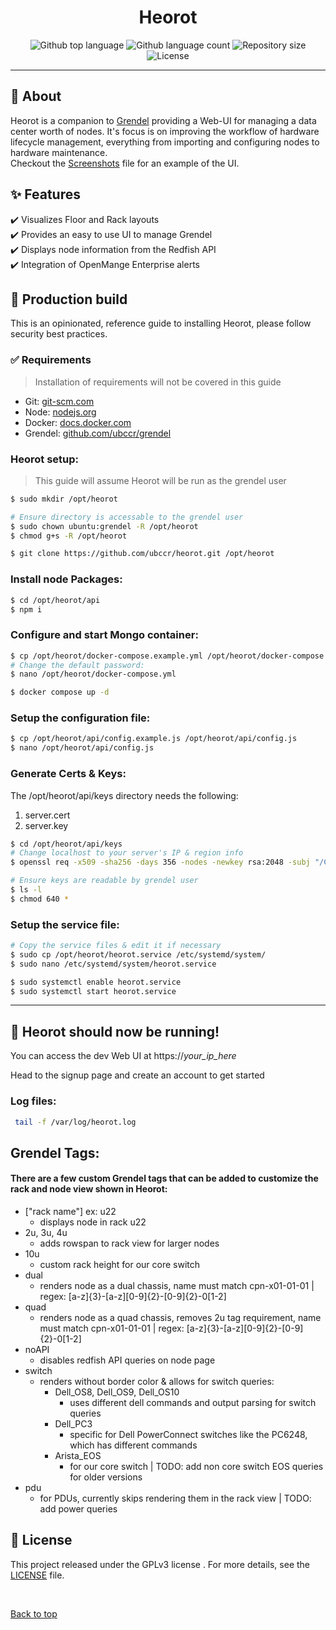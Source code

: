 <h1 align="center">Heorot</h1>

<div align="center">
  <img alt="Github top language" src="https://img.shields.io/github/languages/top/ubccr/heorot?color=1565c0">

  <img alt="Github language count" src="https://img.shields.io/github/languages/count/ubccr/heorot?color=1565c0">

  <img alt="Repository size" src="https://img.shields.io/github/repo-size/ubccr/heorot?color=1565c0">

  <img alt="License" src="https://img.shields.io/github/license/ubccr/heorot?color=1565c0">

  <!-- <img alt="Github issues" src="https://img.shields.io/github/issues/ubccr/heorot?color=1565c0" /> -->

  <!-- <img alt="Github forks" src="https://img.shields.io/github/forks/ubccr/heorot?color=1565c0" /> -->

  <!-- <img alt="Github stars" src="https://img.shields.io/github/stars/ubccr/heorot?color=1565c0" /> -->
</div>

<!-- Status  -->
<!-- <hr> -->
 <!-- <h2 align="center">
	🚧  Heorot is under construction...  🚧
</h2> -->

<hr>

## :dart: About

Heorot is a companion to [Grendel](https://github.com/ubccr/grendel) providing a Web-UI for managing a data center worth of nodes. It's focus is on improving the workflow of hardware lifecycle management, everything from importing and configuring nodes to hardware maintenance.\
Checkout the [Screenshots](screenshots.MD) file for an example of the UI.

## :sparkles: Features

:heavy_check_mark: Visualizes Floor and Rack layouts \
:heavy_check_mark: Provides an easy to use UI to manage Grendel \
:heavy_check_mark: Displays node information from the Redfish API \
:heavy_check_mark: Integration of OpenMange Enterprise alerts

## :checkered_flag: Production build

This is an opinionated, reference guide to installing Heorot, please follow security best practices.

### :white_check_mark: Requirements

> Installation of requirements will not be covered in this guide

- Git: [git-scm.com](https://git-scm.com)
- Node: [nodejs.org](https://nodejs.org/en/)
- Docker: [docs.docker.com](https://docs.docker.com/engine/install/ubuntu/)
- Grendel: [github.com/ubccr/grendel](https://github.com/ubccr/grendel)

### Heorot setup:

> This guide will assume Heorot will be run as the grendel user

```bash
$ sudo mkdir /opt/heorot

# Ensure directory is accessable to the grendel user
$ sudo chown ubuntu:grendel -R /opt/heorot
$ chmod g+s -R /opt/heorot

$ git clone https://github.com/ubccr/heorot.git /opt/heorot
```

### Install node Packages:

```bash
$ cd /opt/heorot/api
$ npm i
```

### Configure and start Mongo container:

```bash
$ cp /opt/heorot/docker-compose.example.yml /opt/heorot/docker-compose.yml
# Change the default password:
$ nano /opt/heorot/docker-compose.yml

$ docker compose up -d
```

### Setup the configuration file:

```bash
$ cp /opt/heorot/api/config.example.js /opt/heorot/api/config.js
$ nano /opt/heorot/api/config.js
```

### Generate Certs & Keys:

The /opt/heorot/api/keys directory needs the following:

1. server.cert
2. server.key

```bash
$ cd /opt/heorot/api/keys
# Change localhost to your server's IP & region info
$ openssl req -x509 -sha256 -days 356 -nodes -newkey rsa:2048 -subj "/CN=localhost/C=US/L=New York" -keyout server.key -out server.cert

# Ensure keys are readable by grendel user
$ ls -l
$ chmod 640 *
```

### Setup the service file:

```bash
# Copy the service files & edit it if necessary
$ sudo cp /opt/heorot/heorot.service /etc/systemd/system/
$ sudo nano /etc/systemd/system/heorot.service

$ sudo systemctl enable heorot.service
$ sudo systemctl start heorot.service
```

---

## :tada: Heorot should now be running!

You can access the dev Web UI at https://_your_ip_here_

Head to the signup page and create an account to get started

### Log files:

```bash
 tail -f /var/log/heorot.log
```

## Grendel Tags:

#### There are a few custom Grendel tags that can be added to customize the rack and node view shown in Heorot:

- ["rack name"] ex: u22
  - displays node in rack u22
- 2u, 3u, 4u
  - adds rowspan to rack view for larger nodes
- 10u
  - custom rack height for our core switch
- dual
  - renders node as a dual chassis, name must match cpn-x01-01-01 | regex: [a-z]{3}-[a-z][0-9]{2}-[0-9]{2}-0[1-2]
- quad
  - renders node as a quad chassis, removes 2u tag requirement, name must match cpn-x01-01-01 | regex: [a-z]{3}-[a-z][0-9]{2}-[0-9]{2}-0[1-2]
- noAPI
  - disables redfish API queries on node page
- switch
  - renders without border color & allows for switch queries:
    - Dell_OS8, Dell_OS9, Dell_OS10
      - uses different dell commands and output parsing for switch queries
    - Dell_PC3
      - specific for Dell PowerConnect switches like the PC6248, which has different commands
    - Arista_EOS
      - for our core switch | TODO: add non core switch EOS queries for older versions
- pdu
  - for PDUs, currently skips rendering them in the rack view | TODO: add power queries

## :memo: License

This project released under the GPLv3 license . For more details, see the [LICENSE](LICENSE.md) file.

&#xa0;

<a href="#top">Back to top</a>
